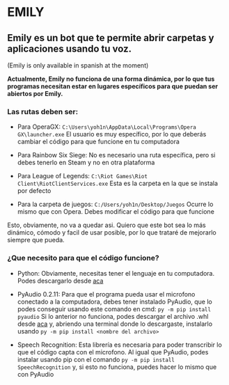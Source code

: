 # EMILY
## Emily es un bot que te permite abrir carpetas y aplicaciones usando tu voz.

(Emily is only available in spanish at the moment)

**Actualmente, Emily no funciona de una forma dinámica, por lo que tus programas necesitan estar en lugares específicos para que puedan ser abiertos por Emily.**

### Las rutas deben ser:
* Para OperaGX:
`C:\Users\yoh1n\AppData\Local\Programs\Opera GX\launcher.exe`
El usuario es muy específico, por lo que deberás cambiar el código para que funcione en tu computadora

* Para Rainbow Six Siege:
No es necesario una ruta específica, pero si debes tenerlo en Steam y no en otra plataforma

* Para League of Legends:
`C:\Riot Games\Riot Client\RiotClientServices.exe`
Esta es la carpeta en la que se instala por defecto

* Para la carpeta de juegos:
`C:/Users/yoh1n/Desktop/Juegos`
Ocurre lo mismo que con Opera. Debes modificar el código para que funcione


Esto, obviamente, no va a quedar asi. Quiero que este bot sea lo más dinámico, cómodo y facil de usar posible, por lo que trataré de mejorarlo siempre que pueda.

### ¿Que necesito para que el código funcione?
* Python:
Obviamente, necesitas tener el lenguaje en tu computadora. Podes descargarlo desde [aca](https://www.python.org/downloads/)

* PyAudio 0.2.11:
Para que el programa pueda usar el microfono conectado a la computadora, debes tener instalado PyAudio, que lo podes conseguir usando este comando en cmd: `py -m pip install pyaudio`
Si lo anterior no funciona, podes descargar el archivo .whl desde [aca](https://www.lfd.uci.edu/~gohlke/pythonlibs/) y, abriendo una terminal donde lo descargaste, instalarlo usando `py -m pip install <nombre del archivo>`

* Speech Recognition:
Esta librería es necesaria para poder transcribir lo que el código capta con el microfono. Al igual que PyAudio, podes instalar usando pip con el comando `py -m pip install SpeechRecognition` y, si esto no funciona, puedes hacer lo mismo que con PyAudio
